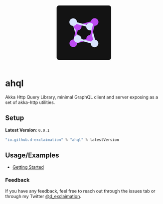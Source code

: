 <p align="center">
<img src="./ahql.png" width="175" alt="logo" style="margin:1rem;"/>
</p>
<p align="center"> <h1>ahql</h1></p>


Akka Http Query Library, minimal GraphQL client and server exposing as a set of akka-http utilities.

## Setup

**Latest Version**: `0.0.1`

```sbt
"io.github.d-exclaimation" % "ahql" % latestVersion
```

## Usage/Examples

- [Getting Started](https://overlayer.netlify.app/docs/intro)


### Feedback

If you have any feedback, feel free to reach out through the issues tab or through my
Twitter [@d_exclaimation](https://twitter.com/d_exclaimation).
